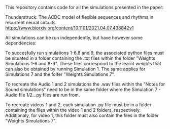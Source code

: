 This repository contains code for all the simulations presented in the paper:

Thunderstruck: The ACDC model of flexible sequences and rhythms in recurrent neural circuits
https://www.biorxiv.org/content/10.1101/2021.04.07.438842v1

All simulations can be run independently, but have however some dependencies:

To succesfully run simulations 1-6,8 and 9, the associated python files must be situated in a folder containing the .txt files within
the folder "Weights Simulations 1-6 and 8-9". These files correspond to the learnt weights that can also be obtained by running Simulation 1.
The same applies for Simulations 7 and the folfer "Weights Simulations 7".

To recreate the Audio 1 and 2 simulations the .wav files within the "Notes for Sound simulations" need to be in the same folder 
where the Simulation 7 - Audio file 1/2...py files are run from.

To recreate videos 1 and 2, each simulation .py file must be in a folder containing the files within the video 1 and 2 folders, respectively.
Additionaly, for video 1, this folder must also contain the files in the folder "Weights Simulations 7".

